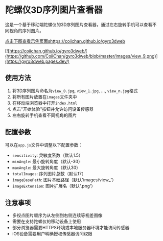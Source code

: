 # 陀螺仪3D序列图片查看器

这是一个基于移动端陀螺仪的3D序列图片查看器，通过左右旋转手机可以查看不同视角的序列图片。

[点击下图查看示例页面shttps://coiichan.github.io/gyro3dweb](https://gyro3dweb.pages.dev/)

[![https://coiichan.github.io/gyro3dweb/](https://github.com/CoiiChan/gyro3dweb/blob/master/images/view_9.png)](https://gyro3dweb.pages.dev/)
## 使用方法

1. 将3D序列图片命名为`view_0.jpg`, `view_1.jpg`, ..., `view_n.jpg`格式
2. 将所有图片放置在`images`文件夹中
3. 在移动端浏览器中打开`index.html`
4. 点击"开始体验"按钮并允许访问设备传感器
5. 左右旋转手机查看不同视角的图片

## 配置参数

可以在`app.js`文件中调整以下配置参数：
- `sensitivity`: 灵敏度系数（默认1.5）
- `minAngle`: 最小旋转角度（默认-30）
- `maxAngle`: 最大旋转角度（默认30）
- `totalImages`: 序列图片总数（默认17）
- `imageBasePath`: 图片基础路径（默认'images/view_'）
- `imageExtension`: 图片扩展名（默认'.png'）

## 注意事项
- 多视点图片顺序为从左侧到右侧连续等视差图像
- 需要在支持陀螺仪的移动设备上使用
- 部分浏览器需要HTTPS环境或本地服务器环境才能访问传感器
- iOS设备需要用户明确授权传感器访问权限
